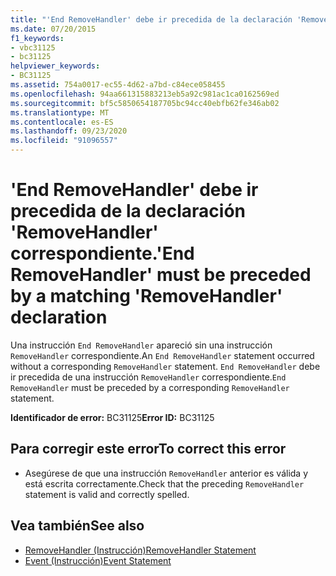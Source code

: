 ```yaml
---
title: "'End RemoveHandler' debe ir precedida de la declaración 'RemoveHandler' correspondiente."
ms.date: 07/20/2015
f1_keywords:
- vbc31125
- bc31125
helpviewer_keywords:
- BC31125
ms.assetid: 754a0017-ec55-4d62-a7bd-c84ece058455
ms.openlocfilehash: 94aa661315883213eb5a92c981ac1ca0162569ed
ms.sourcegitcommit: bf5c5850654187705bc94cc40ebfb62fe346ab02
ms.translationtype: MT
ms.contentlocale: es-ES
ms.lasthandoff: 09/23/2020
ms.locfileid: "91096557"
---
```

# <a name="end-removehandler-must-be-preceded-by-a-matching-removehandler-declaration"></a><span data-ttu-id="97d51-102">'End RemoveHandler' debe ir precedida de la declaración 'RemoveHandler' correspondiente.</span><span class="sxs-lookup"><span data-stu-id="97d51-102">'End RemoveHandler' must be preceded by a matching 'RemoveHandler' declaration</span></span>

<span data-ttu-id="97d51-103">Una instrucción `End RemoveHandler` apareció sin una instrucción `RemoveHandler` correspondiente.</span><span class="sxs-lookup"><span data-stu-id="97d51-103">An `End RemoveHandler` statement occurred without a corresponding `RemoveHandler` statement.</span></span> <span data-ttu-id="97d51-104">`End RemoveHandler` debe ir precedida de una instrucción `RemoveHandler` correspondiente.</span><span class="sxs-lookup"><span data-stu-id="97d51-104">`End RemoveHandler` must be preceded by a corresponding `RemoveHandler` statement.</span></span>  
  
 <span data-ttu-id="97d51-105">**Identificador de error:** BC31125</span><span class="sxs-lookup"><span data-stu-id="97d51-105">**Error ID:** BC31125</span></span>  
  
## <a name="to-correct-this-error"></a><span data-ttu-id="97d51-106">Para corregir este error</span><span class="sxs-lookup"><span data-stu-id="97d51-106">To correct this error</span></span>  
  
- <span data-ttu-id="97d51-107">Asegúrese de que una instrucción `RemoveHandler` anterior es válida y está escrita correctamente.</span><span class="sxs-lookup"><span data-stu-id="97d51-107">Check that the preceding `RemoveHandler` statement is valid and correctly spelled.</span></span>  
  
## <a name="see-also"></a><span data-ttu-id="97d51-108">Vea también</span><span class="sxs-lookup"><span data-stu-id="97d51-108">See also</span></span>

- [<span data-ttu-id="97d51-109">RemoveHandler (Instrucción)</span><span class="sxs-lookup"><span data-stu-id="97d51-109">RemoveHandler Statement</span></span>](../language-reference/statements/removehandler-statement.md)
- [<span data-ttu-id="97d51-110">Event (Instrucción)</span><span class="sxs-lookup"><span data-stu-id="97d51-110">Event Statement</span></span>](../language-reference/statements/event-statement.md)
